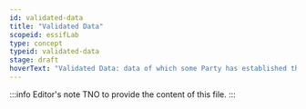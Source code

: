 ```yaml
---
id: validated-data
title: "Validated Data"
scopeid: essifLab
type: concept
typeid: validated-data
stage: draft
hoverText: "Validated Data: data of which some Party has established that it is valid, and hence can be used, for some specific purpose(s)."
---
```


:::info Editor's note
TNO to provide the content of this file.
:::

